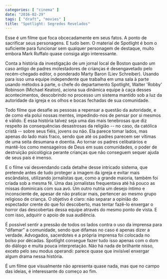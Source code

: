 ```yaml
---
categories: [ "cinema" ]
date: "2016-02-29"
tags: [ "draft", "movies" ]
title: "Spotlight: Segredos Revelados"
---
```

Esse é um filme que foca obcecadamente em seus fatos. A ponto de
sacrificar seus personagens. E tudo bem. O material de Spotlight é
bom o suficiente para funcionar sem qualquer personagem de destaque,
muito embora Mark Ruffalo quase consiga algo interessante.

Conta a história da investigação de um jornal local de Boston quando
um caso antigo de padres molestadores de crianças é desengavetado pelo
recém-chegado editor, o ponderado Marty Baron (Liev Schreiber). Usando
para isso uma equipe independente que trabalha em uma sala à parte usando
métodos à parte, o chefe do departamento Spotlight, Walter 'Robby'
Robinson (Michael Keaton), aciona sua dinâmica equipe à caça desses
acontecimentos, descobrindo no processo um sistema mantido sob a luz da
autoridade da igreja e os olhos e bocas fechadas de sua comunidade.

Todo filme que desafie as pessoas a repensar a questão da autoridade,
e de como ela polui nossas mentes, impedindo-nos de pensar por si mesmos
é válido. E essa história talvez seja uma das mais tenebrosas que
diz respeito às consequências desastrosas da religião -- no caso,
da católica cristã -- sobre seus fiéis, jovens ou não. Ela parece
tomar lados, mas apenas do lado mais fraco, sendo que até os padres
parecem ser vítimas de uma seita desumana e doentia. Ao tornar os padres
celibatários e mantê-los como mensageiros de Deus em suas comunidades,
o poder de destruição psicológica perante crianças que não conseguem
sequer ajuda de seus pais é imenso.

E o filme vai desvendando cada detalhe desse intricado sistema,
que pretende antes de tudo proteger a imagem da igreja e evitar mais
escândalos, utilizando jornalistas que, como a grande maioria, também
foi criada sob a mesma fé. Uma das jornalistas frequentava até há pouco
as missas dominicais com sua avó. Um outro nutria um desejo íntimo e
inconsciente de, apesar de não praticar mais, pertencer ao mesmo grupo
religioso de criança. O objetivo é claro: não separar a opinião do
espectador crente do que foi descoberto, mas tentar fazê-lo enxergar o
horror das descobertas dessa equipe através do mesmo ponto de vista. E
com isso, adquirir o apoio de sua audiência.

É possível sentir a pressão de todos os lados contra o uso da imprensa
para "difamar" a comunidade, sendo que difamas no caso é apenas dizer
a verdade. Advogados, sacerdotes e a própria imprensa foi colocada no
bolso por décadas. Spotlight consegue fazer tudo isso apenas com o dom
do diálogo e muita pouca interpretação. Não há nada de brilhante
nisso, exceto pelo seu modus operandi: parece quase que invisível
enxergar algum drama nessa história.

É um filme que visualmente não apresenta quase nada, mas que no campo
das ideias, é interessante do começo ao fim.
